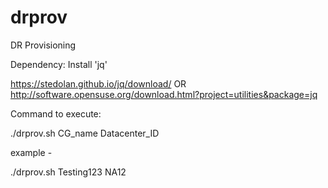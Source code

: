 # drprov
DR Provisioning

Dependency:  Install 'jq'

https://stedolan.github.io/jq/download/
OR
http://software.opensuse.org/download.html?project=utilities&package=jq

Command to execute:

./drprov.sh CG_name Datacenter_ID

example -

./drprov.sh Testing123 NA12
